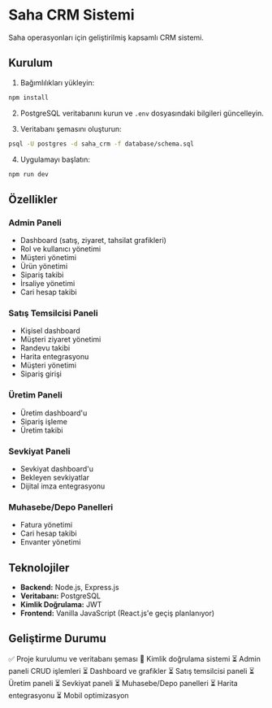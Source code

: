 # Saha CRM Sistemi

Saha operasyonları için geliştirilmiş kapsamlı CRM sistemi.

## Kurulum

1. Bağımlılıkları yükleyin:
```bash
npm install
```

2. PostgreSQL veritabanını kurun ve `.env` dosyasındaki bilgileri güncelleyin.

3. Veritabanı şemasını oluşturun:
```bash
psql -U postgres -d saha_crm -f database/schema.sql
```

4. Uygulamayı başlatın:
```bash
npm run dev
```

## Özellikler

### Admin Paneli
- Dashboard (satış, ziyaret, tahsilat grafikleri)
- Rol ve kullanıcı yönetimi
- Müşteri yönetimi
- Ürün yönetimi
- Sipariş takibi
- İrsaliye yönetimi
- Cari hesap takibi

### Satış Temsilcisi Paneli
- Kişisel dashboard
- Müşteri ziyaret yönetimi
- Randevu takibi
- Harita entegrasyonu
- Müşteri yönetimi
- Sipariş girişi

### Üretim Paneli
- Üretim dashboard'u
- Sipariş işleme
- Üretim takibi

### Sevkiyat Paneli
- Sevkiyat dashboard'u
- Bekleyen sevkiyatlar
- Dijital imza entegrasyonu

### Muhasebe/Depo Panelleri
- Fatura yönetimi
- Cari hesap takibi
- Envanter yönetimi

## Teknolojiler

- **Backend:** Node.js, Express.js
- **Veritabanı:** PostgreSQL
- **Kimlik Doğrulama:** JWT
- **Frontend:** Vanilla JavaScript (React.js'e geçiş planlanıyor)

## Geliştirme Durumu

✅ Proje kurulumu ve veritabanı şeması
🔄 Kimlik doğrulama sistemi
⏳ Admin paneli CRUD işlemleri
⏳ Dashboard ve grafikler
⏳ Satış temsilcisi paneli
⏳ Üretim paneli
⏳ Sevkiyat paneli
⏳ Muhasebe/Depo panelleri
⏳ Harita entegrasyonu
⏳ Mobil optimizasyon